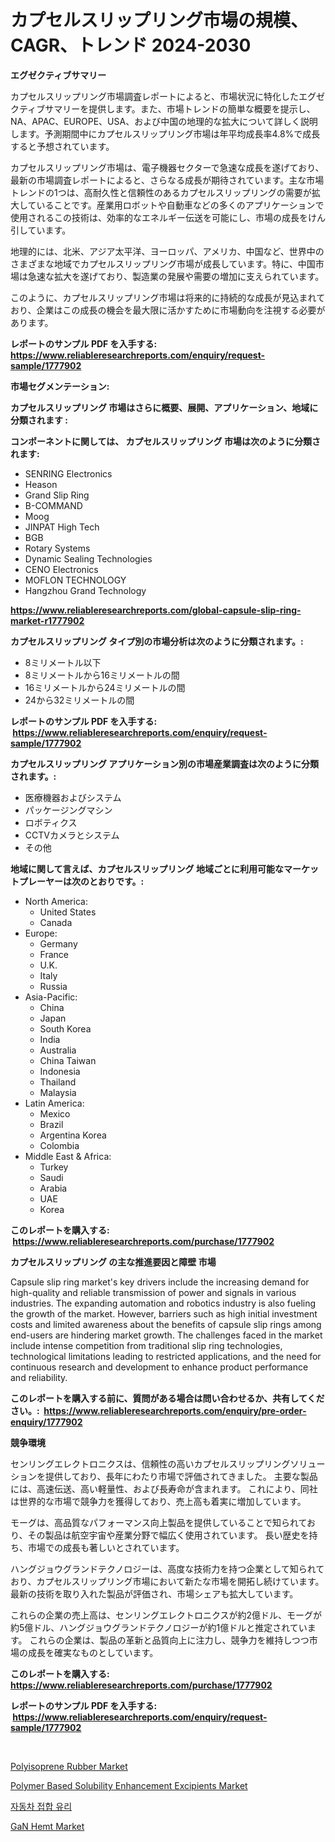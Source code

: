 <p><h1>カプセルスリップリング市場の規模、CAGR、トレンド 2024-2030</h1></p><p><strong>エグゼクティブサマリー</strong></p>
<p><p>カプセルスリップリング市場調査レポートによると、市場状況に特化したエグゼクティブサマリーを提供します。また、市場トレンドの簡単な概要を提示し、NA、APAC、EUROPE、USA、および中国の地理的な拡大について詳しく説明します。予測期間中にカプセルスリップリング市場は年平均成長率4.8%で成長すると予想されています。</p><p>カプセルスリップリング市場は、電子機器セクターで急速な成長を遂げており、最新の市場調査レポートによると、さらなる成長が期待されています。主な市場トレンドの1つは、高耐久性と信頼性のあるカプセルスリップリングの需要が拡大していることです。産業用ロボットや自動車などの多くのアプリケーションで使用されるこの技術は、効率的なエネルギー伝送を可能にし、市場の成長をけん引しています。</p><p>地理的には、北米、アジア太平洋、ヨーロッパ、アメリカ、中国など、世界中のさまざまな地域でカプセルスリップリング市場が成長しています。特に、中国市場は急速な拡大を遂げており、製造業の発展や需要の増加に支えられています。</p><p>このように、カプセルスリップリング市場は将来的に持続的な成長が見込まれており、企業はこの成長の機会を最大限に活かすために市場動向を注視する必要があります。</p></p>
<p><strong>レポートのサンプル PDF を入手する: <a href="https://www.reliableresearchreports.com/enquiry/request-sample/1777902">https://www.reliableresearchreports.com/enquiry/request-sample/1777902</a></strong></p>
<p><strong>市場セグメンテーション:</strong></p>
<p><strong> カプセルスリップリング 市場はさらに概要、展開、アプリケーション、地域に分類されます :</strong></p>
<p><strong>コンポーネントに関しては、 カプセルスリップリング 市場は次のように分類されます: &nbsp;</strong></p>
<p><ul><li>SENRING Electronics</li><li>Heason</li><li>Grand Slip Ring</li><li>B-COMMAND</li><li>Moog</li><li>JINPAT High Tech</li><li>BGB</li><li>Rotary Systems</li><li>Dynamic Sealing Technologies</li><li>CENO Electronics</li><li>MOFLON TECHNOLOGY</li><li>Hangzhou Grand Technology</li></ul></p>
<p><strong><a href="https://www.reliableresearchreports.com/global-capsule-slip-ring-market-r1777902">https://www.reliableresearchreports.com/global-capsule-slip-ring-market-r1777902</a></strong></p>
<p><strong> カプセルスリップリング タイプ別の市場分析は次のように分類されます。:</strong></p>
<p><ul><li>8ミリメートル以下</li><li>8ミリメートルから16ミリメートルの間</li><li>16ミリメートルから24ミリメートルの間</li><li>24から32ミリメートルの間</li></ul></p>
<p><strong>レポートのサンプル PDF を入手する: &nbsp;<a href="https://www.reliableresearchreports.com/enquiry/request-sample/1777902">https://www.reliableresearchreports.com/enquiry/request-sample/1777902</a></strong></p>
<p><strong> カプセルスリップリング アプリケーション別の市場産業調査は次のように分類されます。:</strong></p>
<p><ul><li>医療機器およびシステム</li><li>パッケージングマシン</li><li>ロボティクス</li><li>CCTVカメラとシステム</li><li>その他</li></ul></p>
<p><strong>地域に関して言えば、カプセルスリップリング 地域ごとに利用可能なマーケットプレーヤーは次のとおりです。:</strong></p>
<p><ul>
    <li>
        North America:
        <ul>
            <li>United States</li>
            <li>Canada</li>
        </ul>
    </li>
    <li>
        Europe:
        <ul>
            <li>Germany</li>
            <li>France</li>
            <li>U.K.</li>
            <li>Italy</li>
            <li>Russia</li>
        </ul>
    </li>
    <li>
        Asia-Pacific:
        <ul>
            <li>China</li>
            <li>Japan</li>
            <li>South Korea</li>
            <li>India</li>
            <li>Australia</li>
            <li>China Taiwan</li>
            <li>Indonesia</li>
            <li>Thailand</li>
            <li>Malaysia</li>
        </ul>
    </li>
    <li>
        Latin America:
        <ul>
            <li>Mexico</li>
            <li>Brazil</li>
            <li>Argentina Korea</li>
            <li>Colombia</li>
        </ul>
    </li>
    <li>
        Middle East & Africa:
        <ul>
            <li>Turkey</li>
            <li>Saudi</li>
            <li>Arabia</li>
            <li>UAE</li>
            <li>Korea</li>
        </ul>
    </li>
    </ul></p>
<p><strong>このレポートを購入する: &nbsp;<a href="https://www.reliableresearchreports.com/purchase/1777902">https://www.reliableresearchreports.com/purchase/1777902</a></strong></p>
<p><strong>カプセルスリップリング の主な推進要因と障壁 市場</strong></p>
<p><p>Capsule slip ring market's key drivers include the increasing demand for high-quality and reliable transmission of power and signals in various industries. The expanding automation and robotics industry is also fueling the growth of the market. However, barriers such as high initial investment costs and limited awareness about the benefits of capsule slip rings among end-users are hindering market growth. The challenges faced in the market include intense competition from traditional slip ring technologies, technological limitations leading to restricted applications, and the need for continuous research and development to enhance product performance and reliability.</p></p>
<p><strong>このレポートを購入する前に、質問がある場合は問い合わせるか、共有してください。:&nbsp; <a href="https://www.reliableresearchreports.com/enquiry/pre-order-enquiry/1777902">https://www.reliableresearchreports.com/enquiry/pre-order-enquiry/1777902</a></strong></p>
<p><strong>競争環境</strong></p>
<p><p>センリングエレクトロニクスは、信頼性の高いカプセルスリップリングソリューションを提供しており、長年にわたり市場で評価されてきました。 主要な製品には、高速伝送、高い軽量性、および長寿命が含まれます。 これにより、同社は世界的な市場で競争力を獲得しており、売上高も着実に増加しています。</p><p>モーグは、高品質なパフォーマンス向上製品を提供していることで知られており、その製品は航空宇宙や産業分野で幅広く使用されています。 長い歴史を持ち、市場での成長も著しいとされています。</p><p>ハングジョウグランドテクノロジーは、高度な技術力を持つ企業として知られており、カプセルスリップリング市場において新たな市場を開拓し続けています。 最新の技術を取り入れた製品が評価され、市場シェアも拡大しています。</p><p>これらの企業の売上高は、センリングエレクトロニクスが約2億ドル、モーグが約5億ドル、ハングジョウグランドテクノロジーが約1億ドルと推定されています。 これらの企業は、製品の革新と品質向上に注力し、競争力を維持しつつ市場の成長を確実なものとしています。</p></p>
<p><strong>このレポートを購入する: &nbsp; <a href="https://www.reliableresearchreports.com/purchase/1777902">https://www.reliableresearchreports.com/purchase/1777902</a></strong></p>
<p><strong>レポートのサンプル PDF を入手する: &nbsp;<a href="https://www.reliableresearchreports.com/enquiry/request-sample/1777902">https://www.reliableresearchreports.com/enquiry/request-sample/1777902</a></strong><strong></strong></p>
<p>&nbsp;</p>
<p><p><a href="https://www.linkedin.com/pulse/insights-polyisoprene-rubber-market-size-analysing-share-trends-cmj9c?trackingId=iL3Xvh8eI%2FW0RWgFIEuZxQ%3D%3D">Polyisoprene Rubber Market</a></p><p><a href="https://www.linkedin.com/pulse/polymer-based-solubility-enhancement-excipients-market-wifqc?trackingId=hq%2BKyoldNaGT9UE%2Fm2q3RA%3D%3D">Polymer Based Solubility Enhancement Excipients Market</a></p><p><a href="https://github.com/iansanftyord09878/Market-Research-Report-List-1/blob/main/586713624032.md">자동차 접합 유리</a></p><p><a href="https://github.com/Alonsoolds3wq1d81czn8rbol/Market-Research-Report-List-2/blob/main/gan-hemt-market.md">GaN Hemt Market</a></p></p>